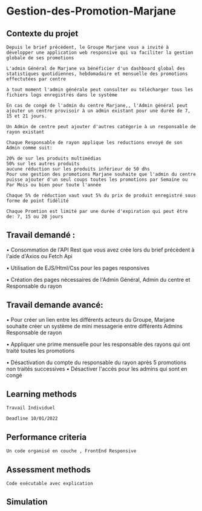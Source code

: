 # Gestion-des-Promotion-Marjane

## Contexte du projet

```
Depuis le brief précèdent, le Groupe Marjane vous a invité à développer une application web responsive qui va faciliter la gestion globale de ses promotions

L'admin Général de Marjane va bénéficier d'un dashboard global des statistiques quotidiennes, hebdomadaire et mensuelle des promotions effectutées par centre

à tout moment l'admin générale peut consulter ou télécharger tous les fichiers logs enregistrés dans le système

En cas de congé de l'admin du centre Marjane,, l'Admin général peut ajouter un centre provisoir à un admin existant pour une durée de 7, 15 et 21 jours.

Un Admin de centre peut ajouter d'autres catégorie à un responsable de rayon existant

Chaque Responsable de rayon applique les reductions envoyé de son Admin comme suit:

20% de sur les produits multimédias
50% sur les autres produits
aucune réduction sur les produits inférieur de 50 dhs
Pour une gestion des promotions Marjane souhaite que l'admin du centre puisse ajouter d'un seul coups toutes les promotions par Semaine ou Par Mois ou bien pour toute l'année

Chaque 5% de réduction vaut vaut 5% du prix de produit enregistré sous forme de point fidélité

Chaque Promtion est limité par une durée d'expiration qui peut être de: 7, 15 ou 20 jours
```

## Travail demandé :

• Consommation de l'API Rest que vous avez crée lors du brief précèdent à l'aide d'Axios ou Fetch Api

• Utilisation de EJS/Html/Css pour les pages responsives

• Création des pages nécessaires de l'Admin Général, Admin du centre et Responsable du rayon

## Travail demande avancé:

• Pour créer un lien entre les différents acteurs du Groupe, Marjane souhaite créer un système de mini messagerie entre différents Admins Responsable de rayon

• Appliquer une prime mensuelle pour les responsable des rayons qui ont traité toutes les promotions

• Désactivation du compte du responsable du rayon après 5 promotions non traités successives
• Désactiver l'accès pour les admins qui sont en congé

## Learning methods

```
Travail Individuel

Deadline 10/01/2022

```

## Performance criteria

```
Un code organisé en couche , FrontEnd Responsive

```

## Assessment methods

```
Code exécutable avec explication

```

## Simulation
